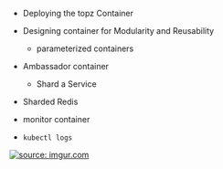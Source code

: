 - Deploying the topz Container
- Designing container for Modularity and Reusability
    - parameterized containers 

- Ambassador container
    - Shard a Service

-  Sharded Redis



- monitor container 



- `kubectl logs`


<a href="https://imgur.com/CuDB12n"><img src="https://i.imgur.com/CuDB12n.png" title="source: imgur.com" /></a>